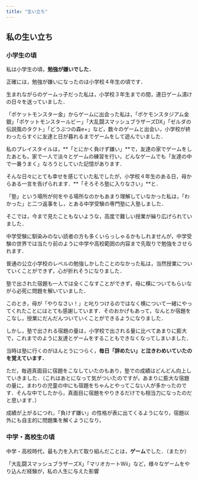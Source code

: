 ```yaml
---
title: "生い立ち"
---
```


## 私の生い立ち

### 小学生の頃

私は小学生の頃，**勉強が嫌いでした．**

正確には，勉強が嫌いになったのは小学校４年生の頃です．

生まれながらのゲームっ子だった私は，小学校３年生までの間，連日ゲーム漬けの日々を送っていました．

「ポケットモンスター金」からゲームに出会った私は，「ポケモンスタジアム金銀」「ポケットモンスタールビー」「大乱闘スマッシュブラザーズDX」「ゼルダの伝説風のタクト」「どうぶつの森e+」など，数々のゲームと出会い，小学校が終わったらすぐに友達と日が暮れるまでゲームをして遊んでいました．

私のプレイスタイルは，**「とにかく負けず嫌い」**で，友達の家でゲームをしたあとも，家で一人で淡々とゲームの練習を行い，どんなゲームでも「友達の中で一番うまく」なろうとしていた記憶があります．

そんな日々にとても幸せを感じていた私でしたが，小学校４年生のある日，母からある一言を告げられます．**「そろそろ塾に入りなさい」**と．

「塾」という場所が何をやる場所なのかもあまり理解していなかった私は，「わかった」と二つ返事をし，とある中学受験の専門塾に入塾しました．

そこでは，今まで見たこともないような，高度で難しい授業が繰り広げられていました．

中学受験に馴染みのない読者の方も多くいらっしゃるかもしれませんが，中学受験の世界では当たり前のように中学や高校範囲の内容まで先取りで勉強をさせられます．

普通の公立小学校のレベルの勉強しかしたことのなかった私は，当然授業についていくことができず，心が折れそうになりました．

塾で出された宿題も一人では全くこなすことができず，母に横についてもらいながら必死に問題を解いていました．

このとき，母が「やりなさい！」と叱りつけるのではなく横について一緒にやってくれたことにはとても感謝しています．そのおかげもあって，なんとか宿題をこなし，授業にだんだんついていくことができるようになりました．

しかし，塾で出される宿題の量は，小学校で出される量に比べてあまりに膨大で，これまでのように友達とゲームをすることもできなくなってしまいました．

当時は塾に行くのがほんとうにつらく，**毎日「辞めたい」と泣きわめいていたのを覚えています．**

ただ，毎週真面目に宿題をこなしていたのもあり，塾での成績はどんどん向上していきました．（これはあとになって気がついたのですが，あまりに膨大な宿題の量に，まわりの児童の中にも宿題をちゃんとやってこない人が多かったのです．そんな中でしたから，真面目に宿題をやりきるだけでも相当力になったのだと思います．）

成績が上がるにつれ，「負けず嫌い」の性格が表に出てくるようになり，宿題以外にも自主的に問題集を解くようになり，

### 中学・高校生の頃

中学・高校時代，最も力を入れて取り組んだことは，**ゲーム**でした．（またか）

「大乱闘スマッシュブラザーズX」「マリオカートWii」など，様々なゲームをやり込んだ経験が，私の人生に与えた影響